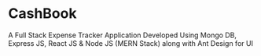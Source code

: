 # CashBook
A Full Stack Expense Tracker Application Developed Using Mongo DB, Express JS, React JS &amp; Node JS (MERN Stack) along with Ant Design for UI
